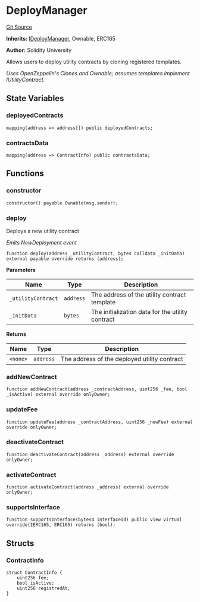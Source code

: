 # DeployManager
[Git Source](https://github.com/SolidityUniversity/smart-deployer/blob/c9dd3d1ffa736a4cdb7d35a22dc0947979fde8ba/src/DeployManager/DeployManager.sol)

**Inherits:**
[IDeployManager](/src/DeployManager/IDeployManager.sol/interface.IDeployManager.md), Ownable, ERC165

**Author:**
Solidity University

Allows users to deploy utility contracts by cloning registered templates.

*Uses OpenZeppelin's Clones and Ownable; assumes templates implement IUtilityContract.*


## State Variables
### deployedContracts

```solidity
mapping(address => address[]) public deployedContracts;
```


### contractsData

```solidity
mapping(address => ContractInfo) public contractsData;
```


## Functions
### constructor


```solidity
constructor() payable Ownable(msg.sender);
```

### deploy

Deploys a new utility contract

*Emits NewDeployment event*


```solidity
function deploy(address _utilityContract, bytes calldata _initData) external payable override returns (address);
```
**Parameters**

|Name|Type|Description|
|----|----|-----------|
|`_utilityContract`|`address`|The address of the utility contract template|
|`_initData`|`bytes`|The initialization data for the utility contract|

**Returns**

|Name|Type|Description|
|----|----|-----------|
|`<none>`|`address`|The address of the deployed utility contract|


### addNewContract


```solidity
function addNewContract(address _contractAddress, uint256 _fee, bool _isActive) external override onlyOwner;
```

### updateFee


```solidity
function updateFee(address _contractAddress, uint256 _newFee) external override onlyOwner;
```

### deactivateContract


```solidity
function deactivateContract(address _address) external override onlyOwner;
```

### activateContract


```solidity
function activateContract(address _address) external override onlyOwner;
```

### supportsInterface


```solidity
function supportsInterface(bytes4 interfaceId) public view virtual override(IERC165, ERC165) returns (bool);
```

## Structs
### ContractInfo

```solidity
struct ContractInfo {
    uint256 fee;
    bool isActive;
    uint256 registredAt;
}
```


